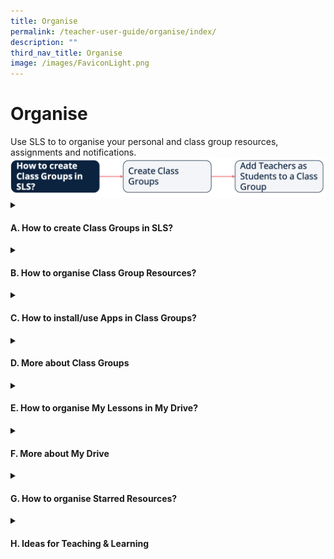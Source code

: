 ```yaml
---
title: Organise
permalink: /teacher-user-guide/organise/index/
description: ""
third_nav_title: Organise
image: /images/FaviconLight.png
---
```

<h1>Organise</h1>
Use SLS to to organise your personal and class group resources, assignments and notifications.
<img alt="Flow Organise" src="/images/2Teacher/Flow-Organise.png">

<details>
<summary><h4>A. How to create Class Groups in SLS?</h4></summary>

<ul>
<li><a href="/teacher-user-guide/organise/about-class-groups/" target="_blank">About Class Groups (New)</a></li>
<li><a href="/teacher-user-guide/organise/create-class-groups/" target="_blank">(A1) Create Class Groups (New)</a></li>
<li><a href="/teacher-user-guide/organise/add-teachers-as-students-to-a-class-group/" target="_blank">(A2) Add Teachers as Students to a Class Group</a></li>
</ul>
</details>

<details>
<summary><h4>B. How to organise Class Group Resources?</h4></summary>

<ul>
<li><a href="/teacher-user-guide/organise/manage-class-group-resources/" target="_blank">(B1) Manage Class Group Resources</a></li>
</ul>
</details>

<details>
<summary><h4>C. How to install/use Apps in Class Groups?</h4></summary>
<ul>
<li><a href="/teacher-user-guide/organise/install-and-launch-apps/" target="_blank">(C1,i) Install and Launch Apps</a></li>
<li><a href="/teacher-user-guide/organise/app-faqs/" target="_blank">(C1,ii) App FAQs</a></li>
</ul>
</details>

<details>
<summary><h4>D. More about Class Groups</h4></summary>

<ul>
<li><a target="_blank" href="/teacher-user-guide/organise/pin-class-groups/">(D1,i) Pin Class Groups (Enhanced)</a></li>
<li><a target="_blank" href="/teacher-user-guide/organise/archive-class-groups/">(D1,ii) Archive Class Groups</a></li>
<li><a target="_blank" href="/teacher-user-guide/organise/view-past-class-groups/">(D1,iii) View Past Class Groups</a></li>
</ul>
</details>

<details>
<summary><h4>E. How to organise My Lessons in My Drive?</h4></summary>

<ul>
<li><a target="_blank" href="/teacher-user-guide/organise/access-my-drive/">(E1) Access My Drive</a></li>
<li><a target="_blank" href="/teacher-user-guide/organise/search-in-my-drive/">(E2) Search in My Drive</a></li>
<li><a target="_blank" href="/teacher-user-guide/organise/create-new-folders/">(E3,1) Create New Folders</a></li>
<li><a target="_blank" href="/teacher-user-guide/organise/view-lessons-shared-with-me/">(E3,2) View Lessons Shared with Me</a></li>
<li><a target="_blank" href="/teacher-user-guide/organise/delete-resources/">(E4) Delete Resources</a></li>
</ul>
</details>

<details>
<summary><h4>F. More about My Drive</h4></summary>

<ul>
<li><a target="_blank" href="/teacher-user-guide/organise/copy-lessons-within-my-drive/">(F1,i) Copy Lessons within My Drive</a></li>
<li><a target="_blank" href="/teacher-user-guide/organise/manage-folders/">(F1,ii) Manage Folders</a></li>
<li><a target="_blank" href="/teacher-user-guide/organise/restore-resources-from-trash/">(F1,iii) Restore Resources from Trash</a></li>
</ul>
</details>
<details>
<summary><h4>G. How to organise Starred Resources?</h4></summary>
<ul>
<li><a target="_blank" href="/teacher-user-guide/organise/star-resources/">(G1) Star Resources</a></li>
</ul>
</details>
<details>
<summary><h4>H. Ideas for Teaching &amp; Learning</h4></summary>
<ul>
<li><a target="_blank" href="/files/Userguide/Downloadable%20Resources/R18_ClassGroupPoll.pdf">(H1,i) Class Group Poll</a></li>	
<li><a target="_blank" href="/teachers/sls-superhero-quiz/encourage-curiosity-through-class-groups/">(H1,ii) Encourage Curiosity through Class Groups</a></li>
<li><a target="_blank" href="/teachers/sls-superhero-quiz/empower-students-to-be-self-directed-learners/">(H1,iii) Empower Students to be Self Directed Learners</a></li>	
<li><a target="_blank" href="/teachers/sls-superhero-quiz/facilitating-schoolwide-pd/">(H1,iv) Facilitating School-wide PD</a></li>
</ul>
</details>